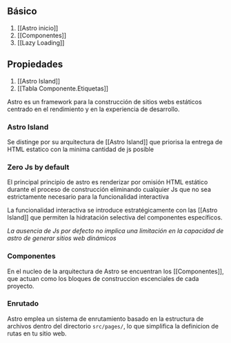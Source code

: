 ## Básico
1. [[Astro inicio]]
2. [[Componentes]]
3. [[Lazy Loading]]

## Propiedades

1. [[Astro Island]]
2. [[Tabla Componente.Etiquetas]]

Astro es un framework para la construcción de sitios webs estáticos centrado en el rendimiento y en la experiencia de desarrollo. 

### Astro Island

Se distinge por su arquitectura de [[Astro Island]] que priorisa la entrega de HTML estatico con la minima cantidad de js posible 

### Zero Js by default

El principal principio de astro es renderizar por omisión HTML estático durante el proceso de construcción eliminando cualquier Js que no sea estrictamente necesario para la funcionalidad interactiva

La funcionalidad interactiva se introduce estratégicamente con las [[Astro Island]] que permiten la hidratación selectiva del componentes específicos.
 
*La ausencia de Js por defecto no implica una limitación en la capacidad de astro de generar sitios web dinámicos*

### Componentes

En el nucleo de la arquitectura de Astro se encuentran los [[Componentes]], que actuan como los bloques de construccion escenciales de cada proyecto.

### Enrutado

Astro emplea un sistema de enrutamiento basado en la estructura de archivos dentro del directorio `src/pages/`, lo que simplifica la definicion de rutas en tu sitio web. 


